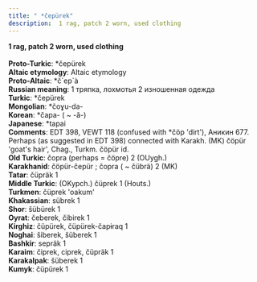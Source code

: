 ```yaml
---
title: " *čepürek"
description:  1 rag, patch 2 worn, used clothing
---
```

<p data-pagefind-weight="0.5">
<strong> 1 rag, patch 2 worn, used clothing</strong><br><br>
<strong>Proto-Turkic</strong>:  *čepürek<br>
<strong>Altaic etymology</strong>:  Altaic etymology<br>
<strong> Proto-Altaic</strong>:  *č`ep`à<br>
<strong>Russian meaning</strong>:  1 тряпка, лохмотья 2 изношенная одежда<br>
<strong>Turkic</strong>:  *čepürek<br>
<strong>Mongolian</strong>:  *čoɣu-da-<br>
<strong>Korean</strong>:  *čapa- ( ~ -ă-)<br>
<strong>Japanese</strong>:  *tapai<br>
<strong>Comments</strong>:  EDT 398, VEWT 118 (confused with *čöp 'dirt'), Аникин 677. Perhaps (as suggested in EDT 398) connected with Karakh. (MK) čöpür 'goat's hair', Chag., Turkm. čöpür id.<br>
<strong>Old Turkic</strong>:  čopra (perhaps = čöpre) 2 (OUygh.)<br>
<strong>Karakhanid</strong>:  čöpür-čepür ; čopra ( ~ čübrä) 2 (MK)<br>
<strong>Tatar</strong>:  čüpräk 1<br>
<strong>Middle Turkic</strong>:  (OKypch.) čüprek 1 (Houts.)<br>
<strong>Turkmen</strong>:  čüprek 'oakum'<br>
<strong>Khakassian</strong>:  sübrek 1<br>
<strong>Shor</strong>:  šübürek 1<br>
<strong>Oyrat</strong>:  čeberek, čibirek 1<br>
<strong>Kirghiz</strong>:  čüpürek, čüpürek-čapɨraq 1<br>
<strong>Noghai</strong>:  šiberek, šüberek 1<br>
<strong>Bashkir</strong>:  sepräk 1<br>
<strong>Karaim</strong>:  čiprek, ciprek, čüpräk 1<br>
<strong>Karakalpak</strong>:  šüberek 1<br>
<strong>Kumyk</strong>:  čüpürek 1<br>

</p>
